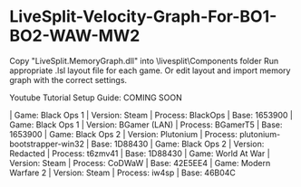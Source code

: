 # LiveSplit-Velocity-Graph-For-BO1-BO2-WAW-MW2

Copy "LiveSplit.MemoryGraph.dll" into \livesplit\Components folder
Run appropriate .lsl layout file for each game.
Or edit layout and import memory graph with the correct settings.

Youtube Tutorial Setup Guide: COMING SOON




| Game: Black Ops 1       | Version: Steam        | Process: BlackOps                      | Base: 1653900
| Game: Black Ops 1       | Version: BGamer (LAN) | Process: BGamerT5                      | Base: 1653900
| Game: Black Ops 2       | Version: Plutonium    | Process: plutonium-bootstrapper-win32  | Base: 1D88430
| Game: Black Ops 2       | Version: Redacted     | Process: t6zmv41                       | Base: 1D88430
| Game: World At War      | Version: Steam        | Process: CoDWaW                        | Base: 42E5EE4
| Game: Modern Warfare 2  | Version: Steam        | Process: iw4sp                         | Base: 46B04C
